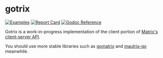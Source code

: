 # gotrix

[![Examples](https://img.shields.io/badge/Example-__examples%2F-blueviolet?style=flat-square)][example-link]
[![Report Card](https://goreportcard.com/badge/github.com/chanbakjsd/gotrix?style=flat-square)][report-link]
[![Godoc Reference](https://img.shields.io/badge/godoc-reference-blue?style=flat-square)][doc-link]

[example-link]: https://github.com/chanbakjsd/gotrix/tree/master/_examples
[report-link]: https://goreportcard.com/report/github.com/chanbakjsd/gotrix
[doc-link]: https://pkg.go.dev/github.com/chanbakjsd/gotrix

Gotrix is a work-in-progress implementation of the client portion of [Matrix's client-server API][spec-link].

You should use more stable libraries such as [gomatrix][gomatrix-link] and [mautrix-go][mautrixgo-link] meanwhile.

[spec-link]: https://matrix.org/docs/spec/client_server/r0.6.1
[gomatrix-link]: https://github.com/matrix-org/gomatrix
[mautrixgo-link]: https://github.com/tulir/mautrix-go
